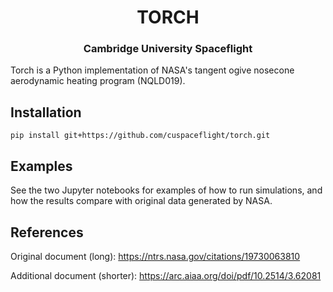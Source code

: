 <p align="center">
	<h1 align="center">TORCH</h1>
	<h3 align="center">Cambridge University Spaceflight</h3>
</p>

Torch is a Python implementation of NASA's tangent ogive nosecone aerodynamic heating program (NQLD019).

## Installation
`pip install git+https://github.com/cuspaceflight/torch.git`

## Examples

See the two Jupyter notebooks for examples of how to run simulations, and how the results compare with original data generated by NASA.

## References

Original document (long): https://ntrs.nasa.gov/citations/19730063810

Additional document (shorter): https://arc.aiaa.org/doi/pdf/10.2514/3.62081
